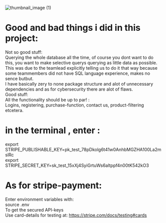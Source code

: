 ![thumbnail_image (1)](https://user-images.githubusercontent.com/71442999/93474414-99d97f80-f8f7-11ea-886e-e2f86af5a366.png)

# Good and bad things i did in this project:
Not so good stuff: \
Querying the whole database all the time, of course you dont want to do this, you want to make selective querys querying as little data as possible.\
This was due to the teamlead explicitly telling us to do it that way because some teammembers did not have SQL language experience, makes no sence butbut.\
I have basically zery to none package structure and alot of unnecessary dependencies and as for cybersecurity there are alot of flaws.\
Good stuff: \
All the functionality should be up to par! : \
Logins, registering, purchase-function, contact us, product-filtering etcetera.

# in the terminal , enter :
export STRIPE_PUBLISHABLE_KEY=pk_test_78pDkolg6t41w0AnhbMGZHA100La2mslRc \
export STRIPE_SECRET_KEY=sk_test_15xXj4SyiGrtuWs6altppf4n00tK542kO3

# As for stripe-payment:
Enter environment variables with:\
source .env\
To get the secured API-keys\
Use card-details for testing at:
https://stripe.com/docs/testing#cards
